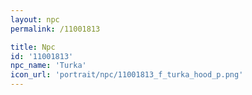 ```yaml
---
layout: npc
permalink: /11001813

title: Npc
id: '11001813'
npc_name: 'Turka'
icon_url: 'portrait/npc/11001813_f_turka_hood_p.png'
---
```

